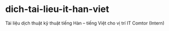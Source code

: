 # dich-tai-lieu-it-han-viet
Tài liệu dịch thuật kỹ thuật tiếng Hàn – tiếng Việt cho vị trí IT Comtor (Intern)
